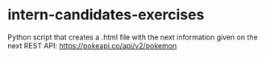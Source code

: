 # intern-candidates-exercises
Python script that creates a .html file with the next information given on the next REST API: https://pokeapi.co/api/v2/pokemon
